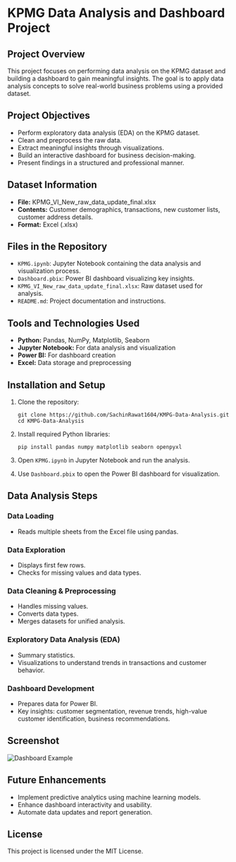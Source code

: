 # KPMG Data Analysis and Dashboard Project

## Project Overview
This project focuses on performing data analysis on the KPMG dataset and building a dashboard to gain meaningful insights. The goal is to apply data analysis concepts to solve real-world business problems using a provided dataset.

## Project Objectives

- Perform exploratory data analysis (EDA) on the KPMG dataset.
- Clean and preprocess the raw data.
- Extract meaningful insights through visualizations.
- Build an interactive dashboard for business decision-making.
- Present findings in a structured and professional manner.

## Dataset Information

- **File:** KPMG_VI_New_raw_data_update_final.xlsx
- **Contents:** Customer demographics, transactions, new customer lists, customer address details.
- **Format:** Excel (.xlsx)

## Files in the Repository

- `KPMG.ipynb`: Jupyter Notebook containing the data analysis and visualization process.
- `Dashboard.pbix`: Power BI dashboard visualizing key insights.
- `KPMG_VI_New_raw_data_update_final.xlsx`: Raw dataset used for analysis.
- `README.md`: Project documentation and instructions.

## Tools and Technologies Used

- **Python:** Pandas, NumPy, Matplotlib, Seaborn
- **Jupyter Notebook:** For data analysis and visualization
- **Power BI:** For dashboard creation
- **Excel:** Data storage and preprocessing

## Installation and Setup

1. Clone the repository:
   ```
   git clone https://github.com/SachinRawat1604/KMPG-Data-Analysis.git
   cd KMPG-Data-Analysis
   ```

2. Install required Python libraries:
   ```
   pip install pandas numpy matplotlib seaborn openpyxl
   ```

3. Open `KPMG.ipynb` in Jupyter Notebook and run the analysis.

4. Use `Dashboard.pbix` to open the Power BI dashboard for visualization.

## Data Analysis Steps

### Data Loading
- Reads multiple sheets from the Excel file using pandas.

### Data Exploration
- Displays first few rows.
- Checks for missing values and data types.

### Data Cleaning & Preprocessing
- Handles missing values.
- Converts data types.
- Merges datasets for unified analysis.

### Exploratory Data Analysis (EDA)
- Summary statistics.
- Visualizations to understand trends in transactions and customer behavior.

### Dashboard Development
- Prepares data for Power BI.
- Key insights: customer segmentation, revenue trends, high-value customer identification, business recommendations.

## Screenshot

![Dashboard Example](https://github.com/user-attachments/assets/72096bbc-c40b-462b-972e-0606c6192039)

## Future Enhancements

- Implement predictive analytics using machine learning models.
- Enhance dashboard interactivity and usability.
- Automate data updates and report generation.

## License
This project is licensed under the MIT License.
